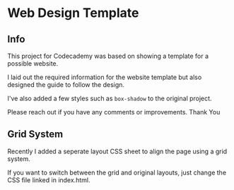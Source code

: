 Web Design Template
=========

Info
---
This project for Codecademy was based on showing a template for a possible website.

I laid out the required information for the website template but also designed the guide to follow the design.

I've also added a few styles such as ```box-shadow``` to the original project.

Please reach out if you have any comments or improvements. Thank You

Grid System
----
Recently I added a seperate layout CSS sheet to align the page using a grid system.

If you want to switch between the grid and original layouts, just change the CSS file linked in index.html.



